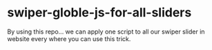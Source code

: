 # swiper-globle-js-for-all-sliders
By using this repo... we can apply one script to all our swiper slider in website every where you can use this trick.
